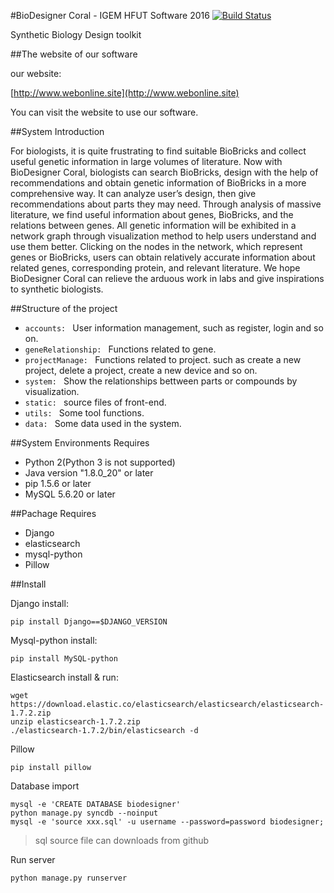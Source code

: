 #BioDesigner Coral - IGEM HFUT Software 2016
[![Build Status](https://travis-ci.org/ZyqGitHub1/BioDesignVer.svg?branch=master)](https://travis-ci.org/ZyqGitHub1/BioDesignVer)

Synthetic Biology Design toolkit

##The website of our software

our website:

[http://www.webonline.site](http://www.webonline.site) 

You can visit the website to use our software.

##System Introduction

For biologists, it is quite frustrating to find suitable BioBricks and collect useful genetic information in large volumes of literature. Now with BioDesigner Coral, biologists can search BioBricks, design with the help of recommendations and   obtain genetic information of BioBricks in a more comprehensive way. It can analyze user’s design, then give recommendations about parts they may need. Through analysis of massive literature, we find useful information about genes, BioBricks, and the relations between genes. All genetic information will be exhibited in a network graph through visualization method to help users understand and use them better. Clicking on the nodes in the network, which represent genes or BioBricks, users can obtain relatively accurate information about related genes, corresponding protein, and relevant literature. We hope BioDesigner Coral can relieve the arduous work in labs and give inspirations to synthetic biologists.

##Structure of the project

+ `accounts: ` User information management, such as register, login and so on.
+ `geneRelationship: ` Functions related to gene.
+ `projectManage: ` Functions related to project. such as create a new project, delete a project, create a new device and so on.
+ `system: ` Show the relationships bettween parts or compounds by visualization.
+ `static: ` source files of front-end.
+ `utils: ` Some tool functions.
+ `data: ` Some data used in the system.

##System Environments Requires

+ Python 2(Python 3 is not supported)
+ Java version "1.8.0_20" or later
+ pip 1.5.6 or later
+ MySQL 5.6.20 or later

##Pachage Requires

+ Django
+ elasticsearch
+ mysql-python
+ Pillow

##Install

Django install: 

	pip install Django==$DJANGO_VERSION
	
Mysql-python install:

	pip install MySQL-python
	
Elasticsearch install & run:

	wget https://download.elastic.co/elasticsearch/elasticsearch/elasticsearch-1.7.2.zip
	unzip elasticsearch-1.7.2.zip
	./elasticsearch-1.7.2/bin/elasticsearch -d
	
Pillow

	pip install pillow
	
Database import

	mysql -e 'CREATE DATABASE biodesigner'
	python manage.py syncdb --noinput
	mysql -e 'source xxx.sql' -u username --password=password biodesigner;

> sql source file can downloads from github
	
Run server

	python manage.py runserver